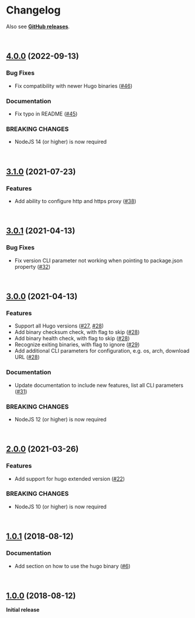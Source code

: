 # Changelog

Also see **[GitHub releases](https://github.com/dominique-mueller/hugo-installer/releases)**.

<br>

## [4.0.0](https://github.com/dominique-mueller/hugo-installer/releases/tag/4.0.0) (2022-09-13)

### Bug Fixes

- Fix compatibility with newer Hugo binaries ([#46](https://github.com/dominique-mueller/hugo-installer/pull/46))

### Documentation

- Fix typo in README ([#45](https://github.com/dominique-mueller/hugo-installer/pull/45))

### BREAKING CHANGES

- NodeJS 14 (or higher) is now required

<br>

## [3.1.0](https://github.com/dominique-mueller/hugo-installer/releases/tag/3.1.0) (2021-07-23)

### Features

- Add ability to configure http and https proxy ([#38](https://github.com/dominique-mueller/hugo-installer/pull/38))

<br>

## [3.0.1](https://github.com/dominique-mueller/hugo-installer/releases/tag/3.0.1) (2021-04-13)

### Bug Fixes

- Fix version CLI parameter not working when pointing to package.json property ([#32](https://github.com/dominique-mueller/hugo-installer/pull/32))

<br>

## [3.0.0](https://github.com/dominique-mueller/hugo-installer/releases/tag/3.0.0) (2021-04-13)

### Features

- Support all Hugo versions ([#27](https://github.com/dominique-mueller/hugo-installer/pull/27), [#28](https://github.com/dominique-mueller/hugo-installer/pull/28))
- Add binary checksum check, with flag to skip ([#28](https://github.com/dominique-mueller/hugo-installer/pull/28))
- Add binary health check, with flag to skip ([#28](https://github.com/dominique-mueller/hugo-installer/pull/28))
- Recognize exiting binaries, with flag to ignore ([#29](https://github.com/dominique-mueller/hugo-installer/pull/29))
- Add additional CLI parameters for configuration, e.g. os, arch, download URL ([#28](https://github.com/dominique-mueller/hugo-installer/pull/28))

### Documentation

- Update documentation to include new features, list all CLI parameters ([#31](https://github.com/dominique-mueller/hugo-installer/pull/31))

### BREAKING CHANGES

- NodeJS 12 (or higher) is now required

<br>

## [2.0.0](https://github.com/dominique-mueller/hugo-installer/releases/tag/2.0.0) (2021-03-26)

### Features

- Add support for hugo extended version ([#22](https://github.com/dominique-mueller/hugo-installer/pull/22))

### BREAKING CHANGES

- NodeJS 10 (or higher) is now required

<br>

## [1.0.1](https://github.com/dominique-mueller/hugo-installer/releases/tag/1.0.1) (2018-08-12)

### Documentation

- Add section on how to use the hugo binary ([#6](https://github.com/dominique-mueller/hugo-installer/issues/6))

<br>

## [1.0.0](https://github.com/dominique-mueller/hugo-installer/releases/tag/1.0.0) (2018-08-12)

**Initial release**
